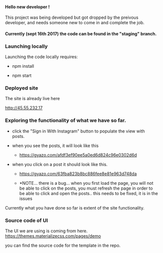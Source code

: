 #### Hello new developer ! 

This project was being developed but got dropped by the preivous developer, and needs someone new to come in and complete the job.

#### Currently (sept 16th 2017) the code can be found in the "staging" branch.

### Launching locally
Launching the code locally requires:

 - npm install 

 - npm start 


### Deployed site 
The site is already live here 

http://45.55.232.17

### Exploring the functionality of what we have so far. 
- click the "Sign in With Instagram" button to populate the view with posts.

- when you see the posts, it will look like this
  - https://gyazo.com/afdf3ef90ee5a0ed6d824c96e0302d6d

- when you click on a post it should look like this.
  - https://gyazo.com/63fba823b8bc886fee8e81e963d748da

  - *NOTE... there is a bug... when you first load the page, you will not be able to click on the posts, you must refresh the page in order to be able to click and open the posts.. this needs to be fixed, it is in the issues

Currently what you have done so far is extent of the site functionality.

### Source code of UI 
The UI we are using is coming from here. 
https://themes.materializecss.com/pages/demo

you can find the source code for the template in the repo. 


